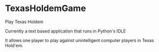 # TexasHoldemGame
Play Texas Holdem

Currently a text based application that runs in Python's IDLE

It allows one player to play against unintelligent computer players in Texas Hold'em.
